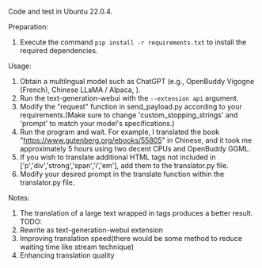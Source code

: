 Code and test in Ubuntu 22.0.4.

Preparation:
1. Execute the command `pip install -r requirements.txt` to install the required dependencies.

Usage:
1. Obtain a multilngual model such as ChatGPT (e.g., OpenBuddy Vigogne (French), Chinese LLaMA / Alpaca, ).
2. Run the text-generation-webui with the `--extension api` argument.
3. Modify the "request" function in send_payload.py according to your requirements.(Make sure to change 'custom_stopping_strings' and 'prompt' to match your model's specifications.)
4. Run the program and wait. For example, I translated the book "https://www.gutenberg.org/ebooks/55805" in Chinese, and it took me approximately 5 hours using two decent CPUs and OpenBuddy GGML.
5. If you wish to translate additional HTML tags not included in ['p','div','strong','span','i','em'], add them to the translator.py file.
6. Modify your desired prompt in the translate function within the translator.py file.

Notes:
1. The translation of a large text wrapped in tags produces a better result.
TODO:
1. Rewrite as text-generation-webui extension
2. Improving translation speed(there would be some method to reduce waiting time like stream technique)
3. Enhancing translation quality

